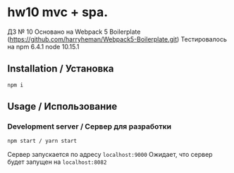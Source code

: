 # hw10 mvc + spa.
ДЗ № 10
Основано на Webpack 5 Boilerplate (https://github.com/harryheman/Webpack5-Boilerplate.git)
Тестировалось на 
npm 6.4.1
node 10.15.1

## Installation / Установка

```
npm i
```

## Usage / Использование

### Development server / Сервер для разработки

```bash
npm start / yarn start
```

Сервер запускается по адресу `localhost:9000`
Ожидает, что сервер будет запущен на `localhost:8082`



